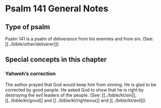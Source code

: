 # Psalm 141 General Notes
## Type of psalm

Psalm 141 is a psalm of deliverance from his enemies and from sin. (See: [[../bible/other/deliverer]])

## Special concepts in this chapter

### Yahweh’s correction
The author prayed that God would keep him from sinning. He is glad to be corrected by good people. He asked God to show that he is right by destroying the evil leaders of the people. (See: [[../bible/kt/sin]], [[../bible/kt/good]] and [[../bible/kt/righteous]] and [[../bible/kt/evil]])
